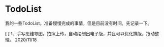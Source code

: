 # TodoList
我的一些TodoList。准备慢慢完成的事情，但是目前没有时间，先记录一下。

[ ] 1、手写思维导图，拍照上传，自动绘制出电子版，并且可以优化排版，拖动整理。                                  2020/11/18

